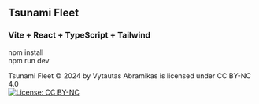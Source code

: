 ## Tsunami Fleet

### Vite + React + TypeScript + Tailwind

npm install  
npm run dev

Tsunami Fleet © 2024 by Vytautas Abramikas is licensed under CC BY-NC 4.0  
[![License: CC BY-NC](https://img.shields.io/badge/License-CC%20BY--NC-blue.svg)](https://creativecommons.org/licenses/by-nc/4.0/)
